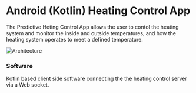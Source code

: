 # Android (Kotlin) Heating Control App

The Predictive Heting Control App allows the user to contol the heating system and monitor the inside and outside temperatures, and how the heating system operates to meet a defined temperature.

![Architecture](./boilerry.app.jpg)

### Software
Kotlin based client side software connecting the the heating control server via a Web socket.
